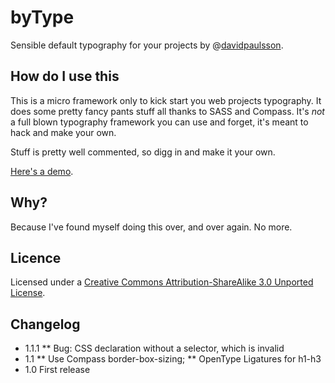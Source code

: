 # byType
Sensible default typography for your projects by @[davidpaulsson](https://twitter.com/davidpaulsson).

## How do I use this
This is a micro framework only to kick start you web projects typography. It does some pretty fancy pants stuff all thanks to SASS and Compass. It's *not* a full blown typography framework you can use and forget, it's meant to hack and make your own.

Stuff is pretty well commented, so digg in and make it your own.

[Here's a demo](http://bytype.davidpaulsson.se/).

## Why?
Because I've found myself doing this over, and over again. No more.

## Licence
Licensed under a [Creative Commons Attribution-ShareAlike 3.0 Unported License](http://creativecommons.org/licenses/by/3.0/deed.en).

## Changelog

* 1.1.1
** Bug: CSS declaration without a selector, which is invalid
* 1.1
** Use Compass border-box-sizing;
** OpenType Ligatures for h1-h3
* 1.0 First release